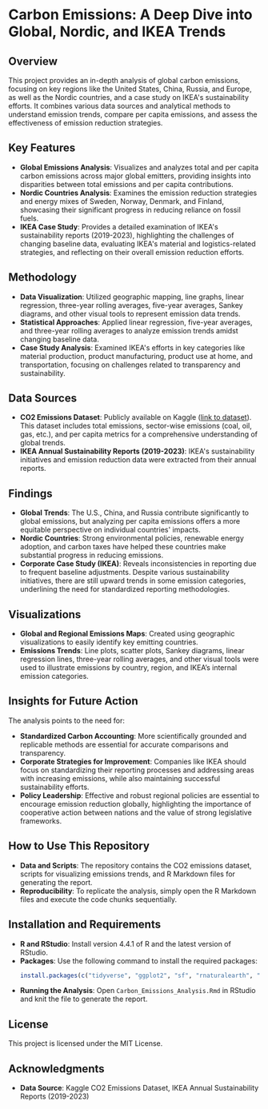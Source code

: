 # Carbon Emissions: A Deep Dive into Global, Nordic, and IKEA Trends

## Overview

This project provides an in-depth analysis of global carbon emissions, focusing on key regions like the United States, China, Russia, and Europe, as well as the Nordic countries, and a case study on IKEA's sustainability efforts. It combines various data sources and analytical methods to understand emission trends, compare per capita emissions, and assess the effectiveness of emission reduction strategies.

## Key Features

- **Global Emissions Analysis**: Visualizes and analyzes total and per capita carbon emissions across major global emitters, providing insights into disparities between total emissions and per capita contributions.
- **Nordic Countries Analysis**: Examines the emission reduction strategies and energy mixes of Sweden, Norway, Denmark, and Finland, showcasing their significant progress in reducing reliance on fossil fuels.
- **IKEA Case Study**: Provides a detailed examination of IKEA's sustainability reports (2019-2023), highlighting the challenges of changing baseline data, evaluating IKEA's material and logistics-related strategies, and reflecting on their overall emission reduction efforts.

## Methodology

- **Data Visualization**: Utilized geographic mapping, line graphs, linear regression, three-year rolling averages, five-year averages, Sankey diagrams, and other visual tools to represent emission data trends.
- **Statistical Approaches**: Applied linear regression, five-year averages, and three-year rolling averages to analyze emission trends amidst changing baseline data.
- **Case Study Analysis**: Examined IKEA's efforts in key categories like material production, product manufacturing, product use at home, and transportation, focusing on challenges related to transparency and sustainability.

## Data Sources

- **CO2 Emissions Dataset**: Publicly available on Kaggle ([link to dataset](https://www.kaggle.com/datasets/thedevastator/global-fossil-co2-emissions-by-country-2002-2022)). This dataset includes total emissions, sector-wise emissions (coal, oil, gas, etc.), and per capita metrics for a comprehensive understanding of global trends.
- **IKEA Annual Sustainability Reports (2019-2023)**: IKEA's sustainability initiatives and emission reduction data were extracted from their annual reports.

## Findings

- **Global Trends**: The U.S., China, and Russia contribute significantly to global emissions, but analyzing per capita emissions offers a more equitable perspective on individual countries' impacts.
- **Nordic Countries**: Strong environmental policies, renewable energy adoption, and carbon taxes have helped these countries make substantial progress in reducing emissions.
- **Corporate Case Study (IKEA)**: Reveals inconsistencies in reporting due to frequent baseline adjustments. Despite various sustainability initiatives, there are still upward trends in some emission categories, underlining the need for standardized reporting methodologies.

## Visualizations

- **Global and Regional Emissions Maps**: Created using geographic visualizations to easily identify key emitting countries.
- **Emissions Trends**: Line plots, scatter plots, Sankey diagrams, linear regression lines, three-year rolling averages, and other visual tools were used to illustrate emissions by country, region, and IKEA’s internal emission categories.

## Insights for Future Action

The analysis points to the need for:

- **Standardized Carbon Accounting**: More scientifically grounded and replicable methods are essential for accurate comparisons and transparency.
- **Corporate Strategies for Improvement**: Companies like IKEA should focus on standardizing their reporting processes and addressing areas with increasing emissions, while also maintaining successful sustainability efforts.
- **Policy Leadership**: Effective and robust regional policies are essential to encourage emission reduction globally, highlighting the importance of cooperative action between nations and the value of strong legislative frameworks.

## How to Use This Repository

- **Data and Scripts**: The repository contains the CO2 emissions dataset, scripts for visualizing emissions trends, and R Markdown files for generating the report.
- **Reproducibility**: To replicate the analysis, simply open the R Markdown files and execute the code chunks sequentially.

## Installation and Requirements

- **R and RStudio**: Install version 4.4.1 of R and the latest version of RStudio.
- **Packages**: Use the following command to install the required packages:
  ```r
  install.packages(c("tidyverse", "ggplot2", "sf", "rnaturalearth", "rnaturalearthdata", "RColorBrewer", "knitr", "kableExtra", "patchwork", "ggalluvial", "zoo"))
  ```
- **Running the Analysis**: Open `Carbon_Emissions_Analysis.Rmd` in RStudio and knit the file to generate the report.

## License

This project is licensed under the MIT License.

## Acknowledgments

- **Data Source**: Kaggle CO2 Emissions Dataset, IKEA Annual Sustainability Reports (2019-2023)

